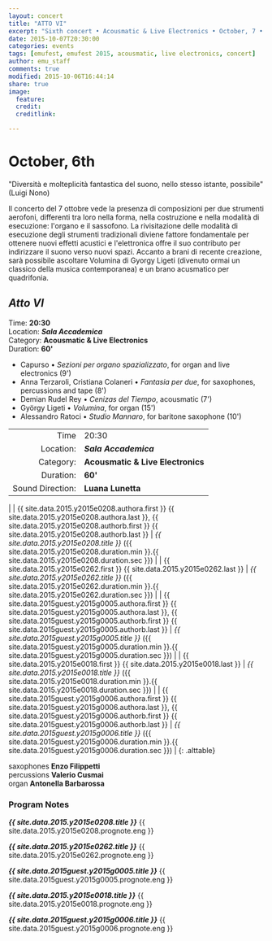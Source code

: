 ```yaml
---
layout: concert
title: "ATTO VI"
excerpt: "Sixth concert • Acousmatic & Live Electronics • October, 7 • 20:30"
date: 2015-10-07T20:30:00
categories: events
tags: [emufest, emufest 2015, acousmatic, live electronics, concert]
author: emu_staff
comments: true
modified: 2015-10-06T16:44:14
share: true
image:
  feature:
  credit:
  creditlink:

---
```


# October, 6th

"Diversità e molteplicità fantastica del suono, nello stesso istante, possibile"
(Luigi Nono)

Il concerto del 7 ottobre vede la presenza di composizioni per due strumenti aerofoni, differenti tra loro nella forma, nella costruzione e nella modalità di esecuzione: l'organo e il sassofono. La rivisitazione delle modalità di esecuzione degli strumenti tradizionali diviene fattore fondamentale per ottenere nuovi effetti acustici e l'elettronica offre il suo contributo per indirizzare il suono verso nuovi spazi. Accanto a brani di recente creazione, sarà possibile ascoltare Volumina di Gyorgy Ligeti (divenuto ormai un classico della musica contemporanea) e un brano acusmatico per quadrifonia.
<!--
Un concerto che narra le modulazioni dell’aria attraverso forme diverse d’insufflazione. I toni, i ritmi e i timbri che si diffondono dalle canne d’organo e del sax, incontrano, dialogano e interagiscono con l’elettronica e la multi percussione fino a diventare un’unica massa cangiante, intima o dirompente, animata o pacata, sempre espressiva.

A concert that narrates the modulations of the air through different forms of  insufflation. Tones, rhythms and timbres that spread from the organ pipes and the sax, meet, talk and interact with electronics and multi percussions to become a changing, disruptive or intimate, lively or calm, always expressive unique mass. -->


## *Atto VI*

Time: **20:30**    
Location: ***Sala Accademica***    
Category: **Acousmatic & Live Electronics**    
Duration: **60'**    
<!-- Sound Direction: **Luana Lunetta** -->

 - Capurso • *Sezioni per organo spazializzato*, for organ and live electronics (9')
 - Anna Terzaroli, Cristiana Colaneri • *Fantasia per due*, for saxophones, percussions and tape  (8')
 - Demian Rudel Rey • *Cenizas del Tiempo*, acousmatic (7')
 - György Ligeti • *Volumina*, for organ (15')
 - Alessandro Ratoci • *Studio Mannaro*, for baritone saxophone (10')


|  |  |
|------------:|:------------|
| Time | 20:30 |
| Location: | ***Sala Accademica*** |
| Category: | **Acousmatic & Live Electronics** |
| Duration: | **60'** |
| Sound Direction: | **Luana Lunetta** |
|
| {{ site.data.2015.y2015e0208.authora.first }} {{ site.data.2015.y2015e0208.authora.last }}, {{ site.data.2015.y2015e0208.authorb.first }} {{ site.data.2015.y2015e0208.authorb.last }} | *{{ site.data.2015.y2015e0208.title }}* ({{ site.data.2015.y2015e0208.duration.min }}.{{ site.data.2015.y2015e0208.duration.sec }}) |
| {{ site.data.2015.y2015e0262.first }} {{ site.data.2015.y2015e0262.last }} | *{{ site.data.2015.y2015e0262.title }}* ({{ site.data.2015.y2015e0262.duration.min }}.{{ site.data.2015.y2015e0262.duration.sec }}) |
| {{ site.data.2015guest.y2015g0005.authora.first }} {{ site.data.2015guest.y2015g0005.authora.last }}, {{ site.data.2015guest.y2015g0005.authorb.first }} {{ site.data.2015guest.y2015g0005.authorb.last }} | *{{ site.data.2015guest.y2015g0005.title }}* ({{ site.data.2015guest.y2015g0005.duration.min }}.{{ site.data.2015guest.y2015g0005.duration.sec }}) |
| {{ site.data.2015.y2015e0018.first }} {{ site.data.2015.y2015e0018.last }} | *{{ site.data.2015.y2015e0018.title }}* ({{ site.data.2015.y2015e0018.duration.min }}.{{ site.data.2015.y2015e0018.duration.sec }}) |
| {{ site.data.2015guest.y2015g0006.authora.first }} {{ site.data.2015guest.y2015g0006.authora.last }}, {{ site.data.2015guest.y2015g0006.authorb.first }} {{ site.data.2015guest.y2015g0006.authorb.last }} | *{{ site.data.2015guest.y2015g0006.title }}* ({{ site.data.2015guest.y2015g0006.duration.min }}.{{ site.data.2015guest.y2015g0006.duration.sec }}) |
{: .alttable}

saxophones **Enzo Filippetti**     
percussions **Valerio Cusmai**    
organ **Antonella Barbarossa**

### Program Notes

***{{ site.data.2015.y2015e0208.title }}*** {{ site.data.2015.y2015e0208.prognote.eng }}

***{{ site.data.2015.y2015e0262.title }}*** {{ site.data.2015.y2015e0262.prognote.eng }}

***{{ site.data.2015guest.y2015g0005.title }}*** {{ site.data.2015guest.y2015g0005.prognote.eng }}

***{{ site.data.2015.y2015e0018.title }}*** {{ site.data.2015.y2015e0018.prognote.eng }}

***{{ site.data.2015guest.y2015g0006.title }}*** {{ site.data.2015guest.y2015g0006.prognote.eng }}
